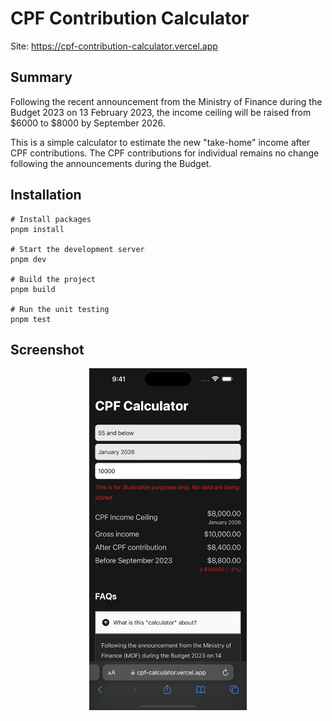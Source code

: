 # CPF Contribution Calculator

Site: https://cpf-contribution-calculator.vercel.app

## Summary

Following the recent announcement from the Ministry of Finance during the Budget 2023 on 13 February 2023, the income ceiling will be raised from $6000 to $8000 by September 2026.

This is a simple calculator to estimate the new "take-home" income after CPF contributions. The CPF contributions for individual remains no change following the announcements during the Budget.

## Installation

```shell
# Install packages
pnpm install

# Start the development server
pnpm dev

# Build the project
pnpm build

# Run the unit testing
pnpm test
```

## Screenshot

<p align="center">
    <img src="screenshot.png" width="50%" height="50%" alt="Screenshot">
</p>
